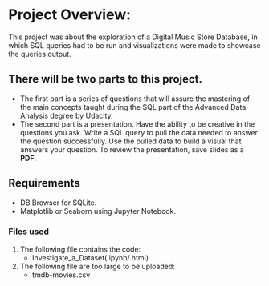 # Project Overview:

This project was about the exploration of a Digital Music Store Database, in which SQL queries had to be run and visualizations were made to showcase the queries output. 

## There will be two parts to this project.

* The first part is a series of questions that will assure the mastering of the main concepts taught during the SQL part of the Advanced Data Analysis degree by Udacity.
* The second part is a presentation. Have the ability to be creative in the questions you ask. Write a SQL query to pull the data needed to answer the question successfully. Use the pulled data to build a visual that answers your question. To review the presentation, save slides as a **PDF**.

## Requirements
* DB Browser for SQLite.
* Matplotlib or Seaborn using Jupyter Notebook.

### Files used
1. The following file contains the code:
   * Investigate_a_Dataset(.ipynb/.html)
2. The following file are too large to be uploaded:
   * tmdb-movies.csv
